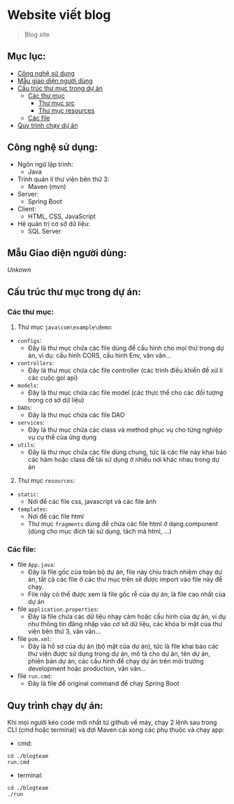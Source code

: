 # Website viết blog

> Blog site

## Mục lục:
- [Công nghệ sử dụng](#used-techs)
- [Mẫu giao diện người dùng](#ui-template)
- [Cấu trúc thư mục trong dự án](#folder-structure)
  - [Các thư mục](#folder-structure-folders)
    - [Thư mục src](#src-folder)
    - [Thư mục resources](#resources-folder)
  - [Các file](#folder-structure-files)
- [Quy trình chạy dự án](#app-running-procedure)

## Công nghệ sử dụng: <a name="used-techs"></a>
- Ngôn ngữ lập trình:
  - Java 
- Trình quản lí thư viện bên thứ 3:
  - Maven (mvn)
- Server:
  - Spring Boot
- Client:
  - HTML, CSS, JavaScript
- Hệ quản trị cơ sở dữ liệu:
  - SQL Server

## Mẫu Giao diện người dùng: <a name="ui-template"></a>
*Unkown*

## Cấu trúc thư mục trong dự án: <a name="folder-structure"></a>

### Các thư mục: <a name="folder-structure-folders"></a>
1. Thư mục `java\com\example\demo`: <a name="src-folder"></a>
- `configs`:
  - Đây là thư mục chứa các file dùng để cấu hình cho mọi thứ trong dự án, ví dụ: cấu hình CORS, cấu hình Env, vân vân...
- `controllers`:
  - Đây là thư mục chứa các file controller (các trình điều khiển để xử lí các cuộc gọi api)
- `models`:
  - Đây là thư mục chứa các file model (các thực thể cho các đối tượng trong cơ sở dữ liệu)
- `DAOs`:
  - Đây là thư mục chứa các file DAO 
- `services`:
  - Đây là thư mục chứa các class và method phục vụ cho từng nghiệp vụ cụ thể của ứng dụng
- `utils`:
  - Đây là thư mục chứa các file dùng chung, tức là các file này khai báo các hàm hoặc class để tái sử dụng ở nhiều nơi khác nhau trong dự án 
2. Thư mục `resources`: <a name="resources-folder"></a>
- `static`:
  - Nơi để các file css, javascript và các file ảnh
- `templates`:
  - Nơi để các file html
  - Thư mục `fragments` dùng để chứa các file html ở dạng component (dùng cho mục đích tái sử dụng, tách mã html, ...)

### Các file: <a name="folder-structure-files"></a>
- file `App.java`:
  - Đây là file gốc của toàn bộ dự án, file này chịu trách nhiệm chạy dự án, tất cả các file ở các thư mục trên sẽ được import vào file này để chạy.
  - File này có thể được xem là file gốc rễ của dự án, là file cao nhất của dự án
- file `application.properties`:
  - Đây là file chứa các dữ liệu nhạy cảm hoặc cấu hình của dự án, ví dụ như thông tin đăng nhập vào cơ sở dữ liệu, các khóa bí mật của thư viện bên thứ 3, vân vân...
- file `pom.xml`:
  - Đây là hồ sơ của dự án (bộ mặt của dự án), tức là file khai báo các thư viện được sử dụng trong dự án, mô tả cho dự án, tên dự án, phiên bản dự án, các cấu hình để chạy dự án trên môi trường development hoặc production, vân vân...
- file `run.cmd`:
  - Đây là file để original command để chạy Spring Boot

## Quy trình chạy dự án: <a name="app-running-procedure"></a>
Khi mọi người kéo code mới nhất từ github về máy, chạy 2 lệnh sau trong CLI (cmd hoặc terminal) và đợi Maven cài xong các phụ thuộc và chạy app:
- cmd:
```
cd ./blogteam
run.cmd
```
  - terminal:
```
cd ./blogteam
./run
```